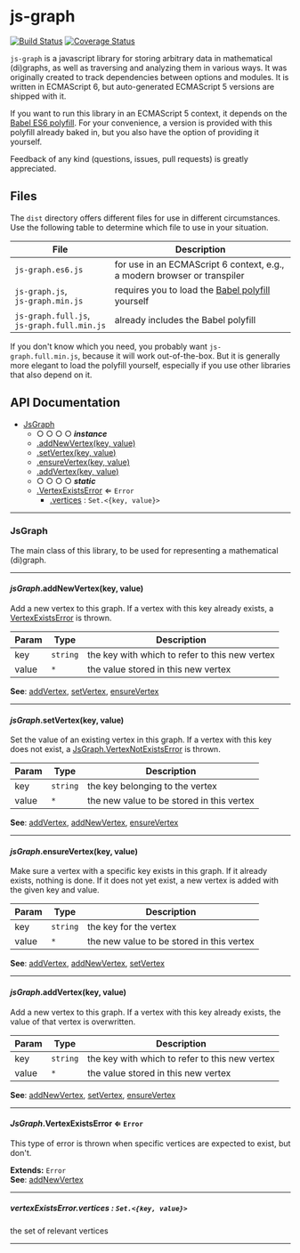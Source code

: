 js-graph
========
[![Build Status](http://img.shields.io/travis/mhelvens/js-graph.svg)](https://travis-ci.org/mhelvens/js-graph)
[![Coverage Status](http://img.shields.io/coveralls/mhelvens/js-graph.svg)](https://coveralls.io/r/mhelvens/js-graph?branch=master)

`js-graph` is a javascript library for storing arbitrary data in mathematical (di)graphs,
as well as traversing and analyzing them in various ways. It was originally created to
track dependencies between options and modules. It is written in ECMAScript 6, but
auto-generated ECMAScript 5 versions are shipped with it.

If you want to run this library in an ECMAScript 5 context, it depends on the [Babel ES6 polyfill](https://babeljs.io/docs/usage/polyfill/).
For your convenience, a version is provided with this polyfill already baked in, but you also
have the option of providing it yourself.

Feedback of any kind (questions, issues, pull requests) is greatly appreciated.


Files
-----

The `dist` directory offers different files for use in different circumstances.
Use the following table to determine which file to use in your situation.

| File                                          | Description                                                                                 |
| --------------------------------------------- | ------------------------------------------------------------------------------------------- |
| `js‑graph.es6.js`                             | for use in an ECMAScript 6 context, e.g., a modern browser or transpiler                    |
| `js‑graph.js`,<br>`js‑graph.min.js`           | requires you to load the [Babel polyfill](https://babeljs.io/docs/usage/polyfill/) yourself |
| `js‑graph.full.js`,<br>`js‑graph.full.min.js` | already includes the Babel polyfill                                                         |

If you don't know which you need, you probably want `js-graph.full.min.js`, because it will work out-of-the-box.
But it is generally more elegant to load the polyfill yourself, especially if you use other libraries that also
depend on it.

API Documentation
-----------------


* [JsGraph](#JsGraph)
    * ○ ○ ○ ○ ___instance___
    * [.addNewVertex(key, value)](#JsGraph#addNewVertex)
    * [.setVertex(key, value)](#JsGraph#setVertex)
    * [.ensureVertex(key, value)](#JsGraph#ensureVertex)
    * [.addVertex(key, value)](#JsGraph#addVertex)
    * ○ ○ ○ ○ ___static___
    * [.VertexExistsError](#JsGraph.VertexExistsError) ⇐ <code>Error</code>
        * [.vertices](#JsGraph.VertexExistsError#vertices) : <code>Set.&lt;{key, value}&gt;</code>


-----

<a name="JsGraph"></a>
### JsGraph
The main class of this library, to be used for representing a mathematical (di)graph.


-----

<a name="JsGraph#addNewVertex"></a>
#### *jsGraph*.addNewVertex(key, value)
Add a new vertex to this graph. If a vertex with this key already exists,
a [VertexExistsError](#JsGraph.VertexExistsError) is thrown.


| Param | Type | Description |
| --- | --- | --- |
| key | <code>string</code> | the key with which to refer to this new vertex |
| value | <code>\*</code> | the value stored in this new vertex |

**See**: [addVertex](#JsGraph#addVertex), [setVertex](#JsGraph#setVertex), [ensureVertex](#JsGraph#ensureVertex)

-----

<a name="JsGraph#setVertex"></a>
#### *jsGraph*.setVertex(key, value)
Set the value of an existing vertex in this graph. If a vertex with this key does not exist,
a [JsGraph.VertexNotExistsError](JsGraph.VertexNotExistsError) is thrown.


| Param | Type | Description |
| --- | --- | --- |
| key | <code>string</code> | the key belonging to the vertex |
| value | <code>\*</code> | the new value to be stored in this vertex |

**See**: [addVertex](#JsGraph#addVertex), [addNewVertex](#JsGraph#addNewVertex), [ensureVertex](#JsGraph#ensureVertex)

-----

<a name="JsGraph#ensureVertex"></a>
#### *jsGraph*.ensureVertex(key, value)
Make sure a vertex with a specific key exists in this graph. If it already exists, nothing is done.
If it does not yet exist, a new vertex is added with the given key and value.


| Param | Type | Description |
| --- | --- | --- |
| key | <code>string</code> | the key for the vertex |
| value | <code>\*</code> | the new value to be stored in this vertex |

**See**: [addVertex](#JsGraph#addVertex), [addNewVertex](#JsGraph#addNewVertex), [setVertex](#JsGraph#setVertex)

-----

<a name="JsGraph#addVertex"></a>
#### *jsGraph*.addVertex(key, value)
Add a new vertex to this graph. If a vertex with this key already exists,
the value of that vertex is overwritten.


| Param | Type | Description |
| --- | --- | --- |
| key | <code>string</code> | the key with which to refer to this new vertex |
| value | <code>\*</code> | the value stored in this new vertex |

**See**: [addNewVertex](#JsGraph#addNewVertex), [setVertex](#JsGraph#setVertex), [ensureVertex](#JsGraph#ensureVertex)

-----

<a name="JsGraph.VertexExistsError"></a>
#### *JsGraph*.VertexExistsError ⇐ <code>Error</code>
This type of error is thrown when specific vertices are expected to exist, but don't.

**Extends:** <code>Error</code>  
**See**: [addNewVertex](#JsGraph#addVertex)

-----

<a name="JsGraph.VertexExistsError#vertices"></a>
##### *vertexExistsError*.vertices : <code>Set.&lt;{key, value}&gt;</code>
the set of relevant vertices


-----

